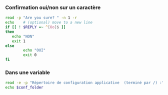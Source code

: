 ### Confirmation oui/non sur un caractère
```bash
read -p "Are you sure? " -n 1 -r
echo    # (optional) move to a new line
if [[ ! $REPLY =~ ^[Oo]$ ]]
then
   echo "NON"
   exit 1
else
        echo "OUI"
        exit 0
fi
```

### Dans une variable
```bash
read -e -p "Répertoire de configuration applicative  (terminé par /) :" conf_folder
echo $conf_folder
```
